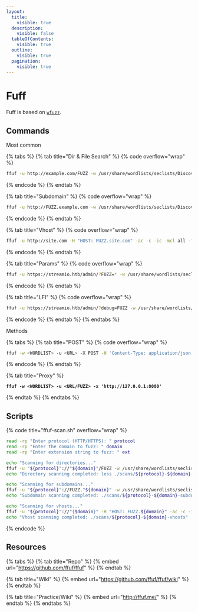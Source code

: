 ```yaml
---
layout:
  title:
    visible: true
  description:
    visible: false
  tableOfContents:
    visible: true
  outline:
    visible: true
  pagination:
    visible: true
---
```


# Fuff

Fuff is based on [`wfuzz`](wfuzz.md).

## Commands

Most common

{% tabs %}
{% tab title="Dir & File Search" %}
{% code overflow="wrap" %}
```bash
ffuf -u http://example.com/FUZZ -w /usr/share/wordlists/seclists/Discovery/Web-Content/directory-list-2.3-medium.txt -recursion -recursion-depth 1 -e .aspx,.html,.php,.txt,.jsp -c -ac -ic -v
```
{% endcode %}
{% endtab %}

{% tab title="Subdomain" %}
{% code overflow="wrap" %}
```bash
ffuf -u http://FUZZ.example.com -w /usr/share/wordlists/seclists/Discovery/DNS/subdomains-top1million-20000.txt -ac -c -ic
```
{% endcode %}
{% endtab %}

{% tab title="Vhost" %}
{% code overflow="wrap" %}
```bash
ffuf -u http://site.com -H "HOST: FUZZ.site.com" -ac -c -ic -mcl all -fc 400 -w /usr/share/wordlists/seclists/Discovery/DNS/namelist.txt
```
{% endcode %}
{% endtab %}

{% tab title="Params" %}
{% code overflow="wrap" %}
```bash
ffuf -u https://streamio.htb/admin/?FUZZ=* -w /usr/share/wordlists/seclists/Discovery/Web-Content/burp-parameter-names.txt -ic -c -ac -k -H 'Cookie: PHPSESSID=l5l8ad3k06f2h9493eqgtn9ppb'
```
{% endcode %}
{% endtab %}

{% tab title="LFI" %}
{% code overflow="wrap" %}
```bash
ffuf -u https://streamio.htb/admin/?debug=FUZZ -w /usr/share/wordlists/seclists/Fuzzing/LFI/LFI-gracefulsecurity-windows.txt -ic -c -ac -k -H 'Cookie: PHPSESSID=l5l8ad3k06f2h9493eqgtn9ppb'
```
{% endcode %}
{% endtab %}
{% endtabs %}

Methods

{% tabs %}
{% tab title="POST" %}
{% code overflow="wrap" %}
```bash
ffuf -w <WORDLIST> -u <URL> -X POST -H 'Content-Type: application/json' -d '{"uid":"FUZZ"}'
```
{% endcode %}
{% endtab %}

{% tab title="Proxy" %}
<pre class="language-bash" data-overflow="wrap"><code class="lang-bash"><strong>ffuf -w &#x3C;WORDLIST> -u &#x3C;URL/FUZZ> -x 'http://127.0.0.1:8080'
</strong></code></pre>
{% endtab %}
{% endtabs %}

## Scripts

{% code title="ffuf-scan.sh" overflow="wrap" %}
```bash
read -rp "Enter protocol (HTTP/HTTPS): " protocol
read -rp "Enter the domain to fuzz: " domain
read -rp "Enter extension string to fuzz: " ext

echo "Scanning for directories..."
ffuf -u "${protocol}"://"${domain}"/FUZZ -w /usr/share/wordlists/seclists/Discovery/Web-Content/directory-list-2.3-medium.txt -s -c -ac -ic -e "${ext}" -o ./scans/"${protocol}"-"${domain}"-dirscan
echo "Directory scanning completed: less ./scans/${protocol}-${domain}-dirscan"

echo "Scanning for subdomains..."
ffuf -u "${protocol}"://FUZZ."${domain}" -w /usr/share/wordlists/seclists/Discovery/DNS/subdomains-top1million-20000.txt -s -ac -c -ic -o ./scans/"${protocol}"-"${domain}"-subdomains
echo "Subdomain scanning completed: ./scans/${protocol}-${domain}-subdomains"

echo "Scanning for vhosts..."
ffuf -u "${protocol}"://"{$domain}" -H "HOST: FUZZ.${domain}" -ac -c -ic -w /usr/share/wordlists/seclists/Discovery/DNS/namelist.txt -s -o ./scans/streamio.htb/"${protocol}"-"${domain}"-vhosts
echo "Vhost scanning completed: ./scans/${protocol}-${domain}-vhosts"
```
{% endcode %}

## Resources

{% tabs %}
{% tab title="Repo" %}
{% embed url="https://github.com/ffuf/ffuf" %}
{% endtab %}

{% tab title="Wiki" %}
{% embed url="https://github.com/ffuf/ffuf/wiki" %}
{% endtab %}

{% tab title="Practice/Wiki" %}
{% embed url="http://ffuf.me/" %}
{% endtab %}
{% endtabs %}
